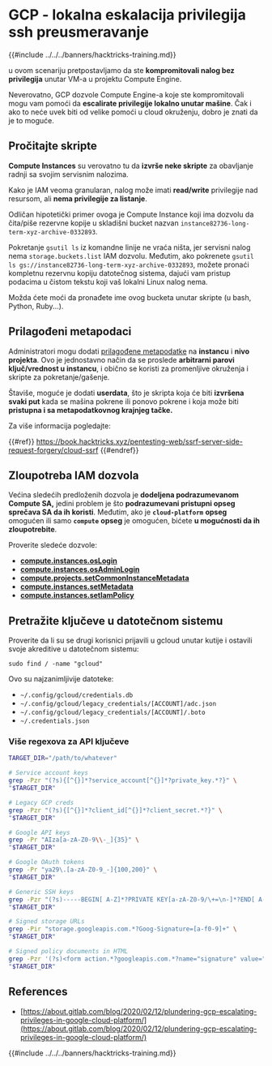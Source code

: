 # GCP - lokalna eskalacija privilegija ssh preusmeravanje

{{#include ../../../banners/hacktricks-training.md}}

u ovom scenariju pretpostavljamo da ste **kompromitovali nalog bez privilegija** unutar VM-a u projektu Compute Engine.

Neverovatno, GCP dozvole Compute Engine-a koje ste kompromitovali mogu vam pomoći da **escalirate privilegije lokalno unutar mašine**. Čak i ako to neće uvek biti od velike pomoći u cloud okruženju, dobro je znati da je to moguće.

## Pročitajte skripte <a href="#follow-the-scripts" id="follow-the-scripts"></a>

**Compute Instances** su verovatno tu da **izvrše neke skripte** za obavljanje radnji sa svojim servisnim nalozima.

Kako je IAM veoma granularan, nalog može imati **read/write** privilegije nad resursom, ali **nema privilegije za listanje**.

Odličan hipotetički primer ovoga je Compute Instance koji ima dozvolu da čita/piše rezervne kopije u skladišni bucket nazvan `instance82736-long-term-xyz-archive-0332893`.

Pokretanje `gsutil ls` iz komandne linije ne vraća ništa, jer servisni nalog nema `storage.buckets.list` IAM dozvolu. Međutim, ako pokrenete `gsutil ls gs://instance82736-long-term-xyz-archive-0332893`, možete pronaći kompletnu rezervnu kopiju datotečnog sistema, dajući vam pristup podacima u čistom tekstu koji vaš lokalni Linux nalog nema.

Možda ćete moći da pronađete ime ovog bucketa unutar skripte (u bash, Python, Ruby...).

## Prilagođeni metapodaci

Administratori mogu dodati [prilagođene metapodatke](https://cloud.google.com/compute/docs/storing-retrieving-metadata#custom) na **instancu** i **nivo projekta**. Ovo je jednostavno način da se proslede **arbitrarni parovi ključ/vrednost u instancu**, i obično se koristi za promenljive okruženja i skripte za pokretanje/gašenje.

Štaviše, moguće je dodati **userdata**, što je skripta koja će biti **izvršena svaki put** kada se mašina pokrene ili ponovo pokrene i koja može biti **pristupna i sa metapodatkovnog krajnjeg tačke.**

Za više informacija pogledajte:

{{#ref}}
https://book.hacktricks.xyz/pentesting-web/ssrf-server-side-request-forgery/cloud-ssrf
{{#endref}}

## **Zloupotreba IAM dozvola**

Većina sledećih predloženih dozvola je **dodeljena podrazumevanom Compute SA,** jedini problem je što **podrazumevani pristupni opseg sprečava SA da ih koristi**. Međutim, ako je **`cloud-platform`** **opseg** omogućen ili samo **`compute`** **opseg** je omogućen, bićete **u mogućnosti da ih zloupotrebite**.

Proverite sledeće dozvole:

- [**compute.instances.osLogin**](gcp-compute-privesc/#compute.instances.oslogin)
- [**compute.instances.osAdminLogin**](gcp-compute-privesc/#compute.instances.osadminlogin)
- [**compute.projects.setCommonInstanceMetadata**](gcp-compute-privesc/#compute.projects.setcommoninstancemetadata)
- [**compute.instances.setMetadata**](gcp-compute-privesc/#compute.instances.setmetadata)
- [**compute.instances.setIamPolicy**](gcp-compute-privesc/#compute.instances.setiampolicy)

## Pretražite ključeve u datotečnom sistemu

Proverite da li su se drugi korisnici prijavili u gcloud unutar kutije i ostavili svoje akreditive u datotečnom sistemu:
```
sudo find / -name "gcloud"
```
Ovo su najzanimljivije datoteke:

- `~/.config/gcloud/credentials.db`
- `~/.config/gcloud/legacy_credentials/[ACCOUNT]/adc.json`
- `~/.config/gcloud/legacy_credentials/[ACCOUNT]/.boto`
- `~/.credentials.json`

### Više regexova za API ključeve
```bash
TARGET_DIR="/path/to/whatever"

# Service account keys
grep -Pzr "(?s){[^{}]*?service_account[^{}]*?private_key.*?}" \
"$TARGET_DIR"

# Legacy GCP creds
grep -Pzr "(?s){[^{}]*?client_id[^{}]*?client_secret.*?}" \
"$TARGET_DIR"

# Google API keys
grep -Pr "AIza[a-zA-Z0-9\\-_]{35}" \
"$TARGET_DIR"

# Google OAuth tokens
grep -Pr "ya29\.[a-zA-Z0-9_-]{100,200}" \
"$TARGET_DIR"

# Generic SSH keys
grep -Pzr "(?s)-----BEGIN[ A-Z]*?PRIVATE KEY[a-zA-Z0-9/\+=\n-]*?END[ A-Z]*?PRIVATE KEY-----" \
"$TARGET_DIR"

# Signed storage URLs
grep -Pir "storage.googleapis.com.*?Goog-Signature=[a-f0-9]+" \
"$TARGET_DIR"

# Signed policy documents in HTML
grep -Pzr '(?s)<form action.*?googleapis.com.*?name="signature" value=".*?">' \
"$TARGET_DIR"
```
## References

- [https://about.gitlab.com/blog/2020/02/12/plundering-gcp-escalating-privileges-in-google-cloud-platform/](https://about.gitlab.com/blog/2020/02/12/plundering-gcp-escalating-privileges-in-google-cloud-platform/)

{{#include ../../../banners/hacktricks-training.md}}
